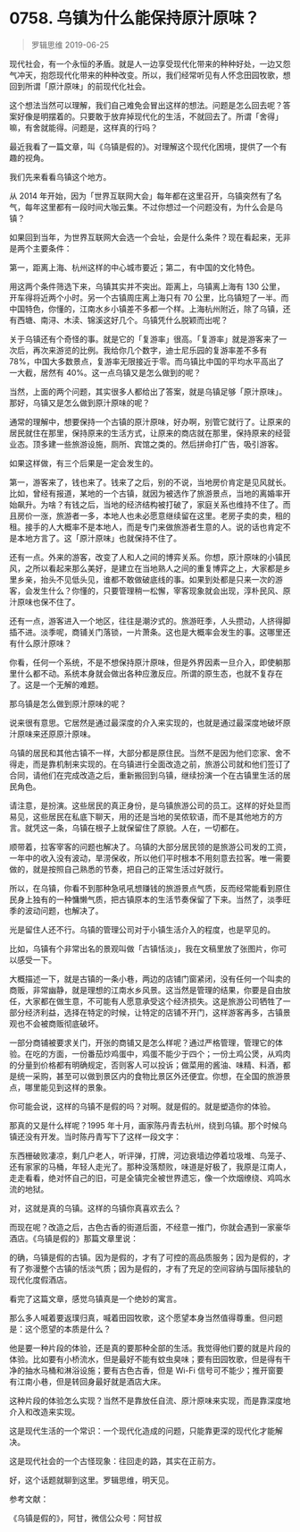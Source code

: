 # 0758. 乌镇为什么能保持原汁原味？
> 罗辑思维
2019-06-25

现代社会，有一个永恒的矛盾。就是人一边享受现代化带来的种种好处，一边又怨气冲天，抱怨现代化带来的种种改变。所以，我们经常听见有人怀念田园牧歌，想回到所谓「原汁原味」的前现代化社会。

这个想法当然可以理解，我们自己难免会冒出这样的想法。问题是怎么回去呢？答案好像是明摆着的。只要敢于放弃掉现代化的生活，不就回去了。所谓「舍得」嘛，有舍就能得。问题是，这样真的行吗？

最近我看了一篇文章，叫《乌镇是假的》。对理解这个现代化困境，提供了一个有趣的视角。

我们先来看看乌镇这个地方。

从 2014 年开始，因为「世界互联网大会」每年都在这里召开，乌镇突然有了名气，每年这里都有一段时间大咖云集。不过你想过一个问题没有，为什么会是乌镇？

如果回到当年，为世界互联网大会选一个会址，会是什么条件？现在看起来，无非是两个主要条件：

第一，距离上海、杭州这样的中心城市要近；第二，有中国的文化特色。

用这两个条件筛选下来，乌镇其实并不突出。距离上，乌镇离上海有 130 公里，开车得将近两个小时。另一个古镇周庄离上海只有 70 公里，比乌镇短了一半。而中国特色，你懂的，江南水乡小镇差不多都一个样。上海杭州附近，除了乌镇，还有西塘、南浔、木渎、锦溪这好几个。乌镇凭什么脱颖而出呢？

关于乌镇还有个奇怪的事。就是它的「复游率」很高。「复游率」就是游客来了一次后，再次来游览的比例。我给你几个数字，迪士尼乐园的复游率差不多有 78%，中国大多数景点，复游率无限接近于零。而乌镇比中国的平均水平高出了一大截，居然有 40%。这一点乌镇又是怎么做到的呢？

当然，上面的两个问题，其实很多人都给出了答案，就是乌镇足够「原汁原味」。那好，乌镇又是怎么做到原汁原味的呢？

通常的理解中，想要保持一个古镇的原汁原味，好办啊，别管它就行了。让原来的居民就住在那里，保持原来的生活方式，让原来的商店就在那里，保持原来的经营业态。顶多建一些旅游设施，厕所、宾馆之类的。然后拼命打广告，吸引游客。

如果这样做，有三个后果是一定会发生的。

第一，游客来了，钱也来了。钱来了之后，别的不说，当地房价肯定是见风就长。比如，曾经有报道，某地的一个古镇，就因为被选作了旅游景点，当地的离婚率开始飙升。为啥？有钱之后，当地的经济结构被打破了，家庭关系也维持不住了。而且房价一涨，旅游者一多，本地人也未必愿意继续留在这里。老房子卖的卖，租的租。接手的人大概率不是本地人，而是专门来做旅游者生意的人。说的话也肯定不是本地方言了。这「原汁原味」也就保持不住了。

还有一点。外来的游客，改变了人和人之间的博弈关系。你想，原汁原味的小镇民风，之所以看起来那么美好，是建立在当地熟人之间的重复博弈之上，大家都是乡里乡亲，抬头不见低头见，谁都不敢做破底线的事。如果到处都是只来一次的游客，会发生什么？你懂的，只要管理稍一松懈，宰客现象就会出现，淳朴民风、原汁原味也保不住了。

还有一点，游客进入一个地区，往往是潮汐式的。旅游旺季，人头攒动，人挤得脚插不进。淡季呢，商铺关门落锁，一片萧条。这也是大概率会发生的事。这哪里还有什么原汁原味？

你看，任何一个系统，不是不想保持原汁原味，但是外界因素一旦介入，即使躺那里什么都不动。系统本身就会做出各种应激反应。所谓的原生态，也就不复存在了。这是一个无解的难题。

那乌镇是怎么做到原汁原味的呢？

说来很有意思。它居然是通过最深度的介入来实现的，也就是通过最深度地破坏原汁原味来还原原汁原味。

乌镇的居民和其他古镇不一样，大部分都是原住民。当然不是因为他们恋家、舍不得走，而是靠机制来实现的。在乌镇进行全面改造之前，旅游公司就和他们签订了合同，请他们在完成改造之后，重新搬回到乌镇，继续扮演一个在古镇里生活的居民角色。

请注意，是扮演。这些居民的真正身份，是乌镇旅游公司的员工。这样的好处显而易见，这些居民在私底下聊天，用的还是当地的吴侬软语，而不是其他地方的方言。就凭这一条，乌镇在根子上就保留住了原貌。人在，一切都在。

顺带着，拉客宰客的问题也解决了。乌镇的大部分居民领的是旅游公司发的工资，一年中的收入没有波动，旱涝保收，所以他们平时根本不用刻意去拉客。唯一需要做的，就是按照自己熟悉的节奏，把自己的正常生活过好就行。

所以，在乌镇，你看不到那种急吼吼想赚钱的旅游景点气质，反而经常能看到原住民身上独有的一种慵懒气质，把古镇原本的生活节奏保留了下来。当然了，淡季旺季的波动问题，也解决了。

光是留住人还不行。乌镇的管理公司对于小镇生活介入的程度，也是罕见的。

比如，乌镇有个非常出名的景观叫做「古镇恬淡」，我在文稿里放了张图片，你可以感受一下。

大概描述一下，就是古镇的一条小巷，两边的店铺门窗紧闭，没有任何一个叫卖的商贩，非常幽静，就是理想的江南水乡风景。这当然是管理的结果，你要是自由放任，大家都在做生意，不可能有人愿意承受这个经济损失。这是旅游公司牺牲了一部分经济利益，选择在特定的时候，让特定的店铺不开门，这样游客再多，古镇景观也不会被商贩彻底破坏。

一部分商铺被要求关门，开张的商铺又是怎么样呢？通过严格管理，管理它的体验。在吃的方面，一份番茄炒鸡蛋中，鸡蛋不能少于四个；一份土鸡公煲，从鸡肉的分量到价格都有明确规定，否则客人可以投诉；做菜用的酱油、味精、料酒，都是统一采购，甚至可以做到景区内的食物比景区外还便宜。你想，在全国的旅游景点，哪里能见到这样的景象。

你可能会说，这样的乌镇不是假的吗？对啊。就是假的。就是塑造你的体验。

那真的又是什么样呢？1995 年十月，画家陈丹青去杭州，绕到乌镇。那个时候乌镇还没有开发。当时陈丹青写下了这样一段文字：

东西栅破败凄凉，剩几户老人，听评弹，打牌，河边衰墙边停着垃圾堆、鸟笼子、还有家家的马桶，年轻人走光了。那种没落颓败，味道是好极了，我原是江南人，走走看看，绝对怀自己的旧，可是全镇完全被世界遗忘，像一个炊烟缭绕、鸡鸣水流的地狱。

对，这就是真的乌镇。这样的乌镇你真喜欢去么？

而现在呢？改造之后，古色古香的街道后面，不经意一推门，你就会遇到一家豪华酒店。《乌镇是假的》那篇文章里说：

的确，乌镇是假的古镇。因为是假的，才有了可控的高品质服务；因为是假的，才有了弥漫整个古镇的恬淡气质；因为是假的，才有了充足的空间容纳与国际接轨的现代化度假酒店。

看完了这篇文章，感觉乌镇真是一个绝妙的寓言。

那么多人喊着要返璞归真，喊着田园牧歌，这个愿望本身当然值得尊重。但问题是：这个愿望的本质是什么？

他是要一种片段的体验，还是真的要那种全部的生活。我觉得他们要的就是片段的体验。比如要有小桥流水，但是最好不能有蚊虫臭味；要有田园牧歌，但是得有干净的抽水马桶和淋浴设施；要有古色古香，但是 Wi-Fi 信号可不能少；推开窗要有江南小巷，但是转回身最好就是酒店大床。

这种片段的体验怎么实现？当然不是靠放任自流、原汁原味来实现，而是靠深度地介入和改造来实现。

这是现代生活的一个常识：一个现代化造成的问题，只能靠更深的现代化才能解决。

这是现代社会的一个古怪现象：往回走的路，其实在正前方。

好，这个话题就聊到这里。罗辑思维，明天见。

参考文献：

《乌镇是假的》，阿甘，微信公众号：阿甘叔
